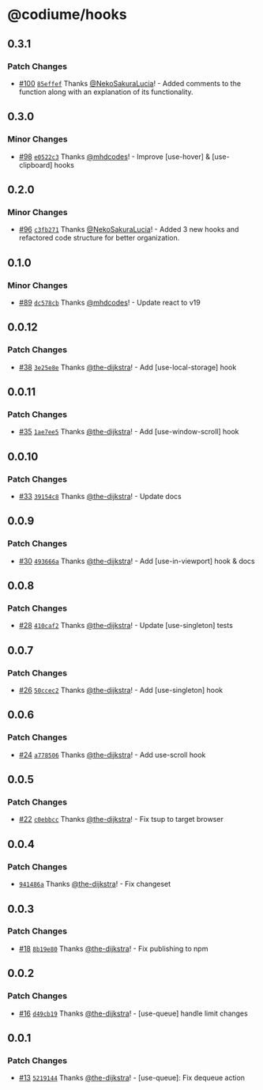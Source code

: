 # @codiume/hooks

## 0.3.1

### Patch Changes

- [#100](https://github.com/codiume/hooks/pull/100) [`85effef`](https://github.com/codiume/hooks/commit/85effef540c2f8c802ba59c90a31e916740d8064) Thanks [@NekoSakuraLucia](https://github.com/NekoSakuraLucia)! - Added comments to the function along with an explanation of its functionality.

## 0.3.0

### Minor Changes

- [#98](https://github.com/codiume/hooks/pull/98) [`e0522c3`](https://github.com/codiume/hooks/commit/e0522c39ecdc6338b27bfbe7bd89685d57d1e833) Thanks [@mhdcodes](https://github.com/mhdcodes)! - Improve [use-hover] & [use-clipboard] hooks

## 0.2.0

### Minor Changes

- [#96](https://github.com/codiume/hooks/pull/96) [`c3fb271`](https://github.com/codiume/hooks/commit/c3fb27102116b6d38d5c5ba72661b60e11aed491) Thanks [@NekoSakuraLucia](https://github.com/NekoSakuraLucia)! - Added 3 new hooks and refactored code structure for better organization.

## 0.1.0

### Minor Changes

- [#89](https://github.com/codiume/hooks/pull/89) [`dc578cb`](https://github.com/codiume/hooks/commit/dc578cb477d76706a57d2d021ed31f3346228733) Thanks [@mhdcodes](https://github.com/mhdcodes)! - Update react to v19

## 0.0.12

### Patch Changes

- [#38](https://github.com/codiume/hooks/pull/38) [`3e25e8e`](https://github.com/codiume/hooks/commit/3e25e8ebe34498cdf71e6c206998cb550933a444) Thanks [@the-dijkstra](https://github.com/the-dijkstra)! - Add [use-local-storage] hook

## 0.0.11

### Patch Changes

- [#35](https://github.com/codiume/hooks/pull/35) [`1ae7ee5`](https://github.com/codiume/hooks/commit/1ae7ee57ce68ea732e6a11d69ea0590475af75fd) Thanks [@the-dijkstra](https://github.com/the-dijkstra)! - Add [use-window-scroll] hook

## 0.0.10

### Patch Changes

- [#33](https://github.com/codiume/hooks/pull/33) [`39154c8`](https://github.com/codiume/hooks/commit/39154c8784d9d11a17a934f050d8cf23bb15a1f3) Thanks [@the-dijkstra](https://github.com/the-dijkstra)! - Update docs

## 0.0.9

### Patch Changes

- [#30](https://github.com/codiume/hooks/pull/30) [`493666a`](https://github.com/codiume/hooks/commit/493666a22e6455124dca01d58a1bc45b0e34bd1d) Thanks [@the-dijkstra](https://github.com/the-dijkstra)! - Add [use-in-viewport] hook & docs

## 0.0.8

### Patch Changes

- [#28](https://github.com/codiume/hooks/pull/28) [`410caf2`](https://github.com/codiume/hooks/commit/410caf29a062aa10291de16353ef5af6c490c331) Thanks [@the-dijkstra](https://github.com/the-dijkstra)! - Update [use-singleton] tests

## 0.0.7

### Patch Changes

- [#26](https://github.com/codiume/hooks/pull/26) [`50ccec2`](https://github.com/codiume/hooks/commit/50ccec2cb5b6640bbc8ea440f0c1724921548ac2) Thanks [@the-dijkstra](https://github.com/the-dijkstra)! - Add [use-singleton] hook

## 0.0.6

### Patch Changes

- [#24](https://github.com/codiume/hooks/pull/24) [`a778506`](https://github.com/codiume/hooks/commit/a778506d2be4ae26f41089419ac01b64c1e19cfc) Thanks [@the-dijkstra](https://github.com/the-dijkstra)! - Add use-scroll hook

## 0.0.5

### Patch Changes

- [#22](https://github.com/codiume/hooks/pull/22) [`c0ebbcc`](https://github.com/codiume/hooks/commit/c0ebbcc84e49a8ffbcaf233b7d7ad2ffe4e98980) Thanks [@the-dijkstra](https://github.com/the-dijkstra)! - Fix tsup to target browser

## 0.0.4

### Patch Changes

- [`941486a`](https://github.com/codiume/hooks/commit/941486aaaae40a1dcf0c7be871db4c6ddf8e5268) Thanks [@the-dijkstra](https://github.com/the-dijkstra)! - Fix changeset

## 0.0.3

### Patch Changes

- [#18](https://github.com/codiume/hooks/pull/18) [`8b19e80`](https://github.com/codiume/hooks/commit/8b19e801d03072dfb4548d7b736230c99098cf42) Thanks [@the-dijkstra](https://github.com/the-dijkstra)! - Fix publishing to npm

## 0.0.2

### Patch Changes

- [#16](https://github.com/codiume/hooks/pull/16) [`d49cb19`](https://github.com/codiume/hooks/commit/d49cb195282a81c625e3e2984b949b6691c5ece8) Thanks [@the-dijkstra](https://github.com/the-dijkstra)! - [use-queue] handle limit changes

## 0.0.1

### Patch Changes

- [#13](https://github.com/codiume/hooks/pull/13) [`5219144`](https://github.com/codiume/hooks/commit/52191441ba99d69ebe0ac52805d29c310c8fbd89) Thanks [@the-dijkstra](https://github.com/the-dijkstra)! - [use-queue]: Fix dequeue action
